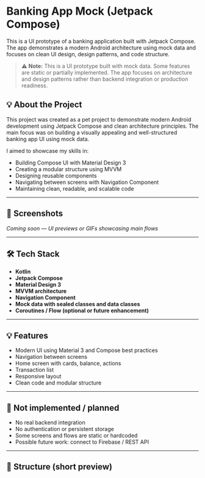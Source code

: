 # Banking App Mock (Jetpack Compose)

This is a UI prototype of a banking application built with Jetpack Compose.  
The app demonstrates a modern Android architecture using mock data and focuses on clean UI design, design patterns, and code structure.

> ⚠️ **Note:** This is a UI prototype built with mock data. Some features are static or partially implemented. The app focuses on architecture and design patterns rather than backend integration or production readiness.

## 💡 About the Project

This project was created as a pet project to demonstrate modern Android development using Jetpack Compose and clean architecture principles. The main focus was on building a visually appealing and well-structured banking app UI using mock data.

I aimed to showcase my skills in:
- Building Compose UI with Material Design 3
- Creating a modular structure using MVVM
- Designing reusable components
- Navigating between screens with Navigation Component
- Maintaining clean, readable, and scalable code

---

## 📱 Screenshots

*Coming soon — UI previews or GIFs showcasing main flows*

---

## 🛠️ Tech Stack

- **Kotlin**
- **Jetpack Compose**
- **Material Design 3**
- **MVVM architecture**
- **Navigation Component**
- **Mock data with sealed classes and data classes**
- **Coroutines / Flow (optional or future enhancement)**

---

## 💡 Features

- Modern UI using Material 3 and Compose best practices
- Navigation between screens
- Home screen with cards, balance, actions
- Transaction list
- Responsive layout
- Clean code and modular structure

---

## 🚧 Not implemented / planned

- No real backend integration
- No authentication or persistent storage
- Some screens and flows are static or hardcoded
- Possible future work: connect to Firebase / REST API

---

## 📂 Structure (short preview)
